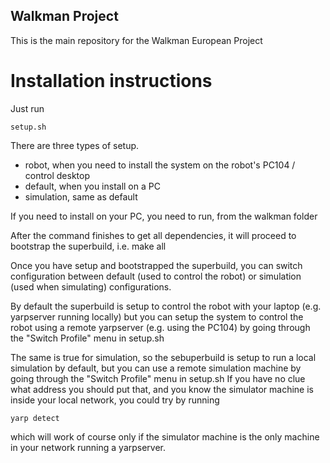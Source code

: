 Walkman Project
---------------

This is the main repository for the Walkman European Project

Installation instructions
=========================
Just run
```
setup.sh
```

There are three types of setup.
- robot, when you need to install the system on the robot's PC104 / control desktop
- default, when you install on a PC
- simulation, same as default

If you need to install on your PC, you need to run, from the walkman folder

After the command finishes to get all dependencies, it will proceed to
bootstrap the superbuild, i.e. make all

Once you have setup and bootstrapped the superbuild, you can switch configuration
between default (used to control the robot) or simulation (used when simulating) configurations.

By default the superbuild is setup to control the robot with your laptop (e.g. yarpserver running locally)
but you can setup the system to control the robot using a remote yarpserver (e.g. using the PC104)
by going through the "Switch Profile" menu in setup.sh


The same is true for simulation, so the sebuperbuild is setup  to run a local simulation by default,
but you can use a remote simulation machine by going through the "Switch Profile" menu in setup.sh
If you have no clue what address you should put that, and you know the simulator machine is
inside your local network, you could try by running
```
yarp detect
```
which will work of course only if the simulator machine is the only machine in your network
running a yarpserver.
